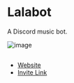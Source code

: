 # Lalabot

A Discord music bot.

![image](https://github.com/sinnedpenguin/lala-bot/assets/133164950/8e9d8510-8f55-467c-acf1-a6bbc726b759)

##

- [Website](https://lalabot.sinnedpenguin.me/)
- [Invite Link](https://discord.com/oauth2/authorize?client_id=1146383892325072936&permissions=8&scope=bot%20applications.commands)
